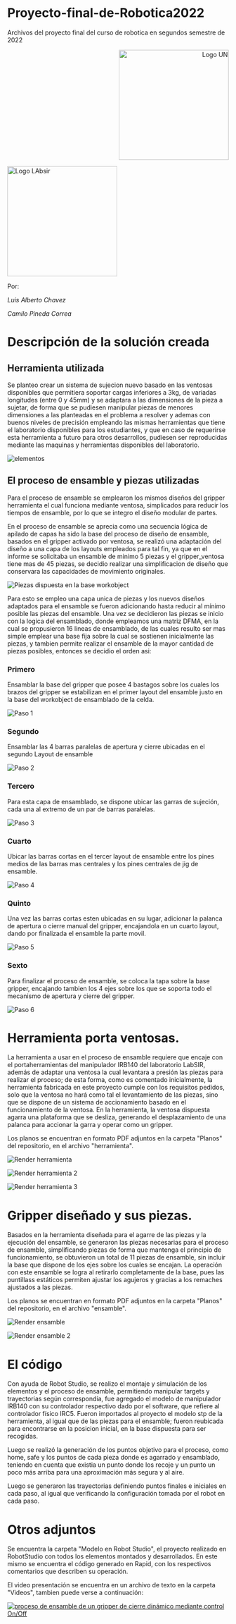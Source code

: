# Proyecto-final-de-Robotica2022
Archivos del proyecto final del curso de robotica en segundos semestre de 2022

<div>
<p style = 'text-align:right;'>
<img src="https://encrypted-tbn0.gstatic.com/images?q=tbn:ANd9GcSpw7VUCd_3cj1avB_6YTyQgX4e7nM5mVESyeb72_sLYUPdHkqi1yaDwMyR_tryIhLiRzM&usqp=CAU" alt="Logo UN" width="250px">
</p>
</div>

<div>
<p style = 'text-align:left;'>
<img src="https://github.com/Rocosso/proyecto-final-de-Robotica2022/blob/main/logotipos/labsir_logo.jpg" alt="Logo LAbsir" width="250px">
</p>
</div>


Por:

*Luis Alberto Chavez* 


*Camilo Pineda Correa*

# Descripción de la solución creada
## Herramienta utilizada
Se planteo crear un sistema de sujecion nuevo basado en las ventosas disponibles que permitiera soportar cargas inferiores a 3kg, de variadas longitudes (entre 0 y 45mm) y se adaptara a las dimensiones de la pieza a sujetar, de forma que se pudiesen manipular piezas de menores dimensiones a las planteadas en el problema a resolver y ademas con buenos niveles de precisión empleando las mismas herramientas que tiene el laboratorio disponibles para los estudiantes, y que en caso de requerirse esta herramienta a futuro para otros desarrollos, pudiesen ser reproducidas mediante las maquinas y herramientas disponibles del laboratorio.

![elementos](https://github.com/Rocosso/proyecto-final-de-Robotica2022/blob/main/Imagenes/Elementos.jpeg)

## El proceso de ensamble y piezas utilizadas
Para el proceso de ensamble se emplearon los mismos diseños del gripper herramienta el cual funciona mediante ventosa, simplicados para reducir los tiempos de ensamble, por lo que se integro el diseño modular de partes.

En el proceso de ensamble se aprecia como una secuencia lógica de apilado de capas ha sido la base del proceso de diseño de ensamble, basados en el gripper activado por ventosa, se realizó una adaptación del diseño a una capa de los layouts empleados para tal fin, ya que en el informe se solicitaba un ensamble de minimo 5 piezas y el gripper_ventosa tiene mas de 45 piezas, se decidio realizar una simplificacion de diseño que conservara las capacidades de movimiento originales.

![Piezas dispuesta en la base workobject](https://github.com/Rocosso/proyecto-final-de-Robotica2022/blob/main/Imagenes/Gripper%20ensamblado/PiezasBase.jpeg)

Para esto se empleo una capa unica de piezas y los nuevos diseños adaptados para el ensamble se fueron adicionando hasta reducir al mínimo posible las piezas del ensamble. Una vez se decidieron las piezas se inicio con la logica del ensamblado, donde empleamos una matriz DFMA, en la cual se propusieron 16 lineas de ensamblado, de las cuales resulto ser mas simple emplear una base fija sobre la cual se sostienen inicialmente las piezas, y tambien permite realizar el ensamble de la mayor cantidad de piezas posibles, entonces se decidio el orden asi:

### Primero
Ensamblar la base del gripper que posee 4 bastagos sobre los cuales los brazos del gripper se estabilizan en el primer layout del ensamble justo en la base del workobject de ensamblado de la celda.

![Paso 1](https://github.com/Rocosso/proyecto-final-de-Robotica2022/blob/main/Imagenes/Gripper%20ensamblado/1.jpeg)

### Segundo
Ensamblar las 4 barras paralelas de apertura y cierre ubicadas en el segundo Layout de ensamble

![Paso 2](https://github.com/Rocosso/proyecto-final-de-Robotica2022/blob/main/Imagenes/Gripper%20ensamblado/2.jpeg)

### Tercero
Para esta capa de ensamblado, se dispone ubicar las garras de sujeción, cada una al extremo de un par de barras paralelas.

![Paso 3](https://github.com/Rocosso/proyecto-final-de-Robotica2022/blob/main/Imagenes/Gripper%20ensamblado/3.jpeg)

### Cuarto
Ubicar las barras cortas en el tercer layout de ensamble entre los pines medios de las barras mas centrales y los pines centrales de jig de ensamble.

![Paso 4](https://github.com/Rocosso/proyecto-final-de-Robotica2022/blob/main/Imagenes/Gripper%20ensamblado/4.jpeg)

### Quinto 
Una vez las barras cortas esten ubicadas en su lugar, adicionar la palanca de apertura o cierre manual del gripper, encajandola en un cuarto layout, dando por finalizada el ensamble la parte movil.

![Paso 5](https://github.com/Rocosso/proyecto-final-de-Robotica2022/blob/main/Imagenes/Gripper%20ensamblado/5.jpeg)

### Sexto
Para finalizar el proceso de ensamble, se coloca la tapa sobre la base gripper, encajando tambien los 4 ejes sobre los que se soporta todo el mecanismo de apertura y cierre del gripper.

![Paso 6](https://github.com/Rocosso/proyecto-final-de-Robotica2022/blob/main/Imagenes/Gripper%20ensamblado/6.jpeg)


# Herramienta porta ventosas.

La herramienta a usar en el proceso de ensamble requiere que encaje con el portaherramientas del manipulador IRB140 del laboratorio LabSIR, además de adaptar una ventosa la cual levantara a presión las piezas para realizar el proceso; de esta forma, como es comentado inicialmente, la herramienta fabricada en este proyecto cumple con los requisitos pedidos, solo que la ventosa no hará como tal el levantamiento de las piezas, sino que se dispone de un sistema de accionamiento basado en el funcionamiento de la ventosa. En la herramienta, la ventosa dispuesta agarra una plataforma que se desliza, generando el desplazamiento de una palanca para accionar la garra y operar como un gripper. 

Los planos se encuentran en formato PDF adjuntos en la carpeta "Planos" del repositorio, en el archivo "herramienta".

![Render herramienta](https://github.com/Rocosso/proyecto-final-de-Robotica2022/blob/main/Imagenes/Gripper%20portaventosas/Gripper.png)

![Render herramienta 2](https://github.com/Rocosso/proyecto-final-de-Robotica2022/blob/main/Imagenes/Gripper%20portaventosas/Gripper7.bmp)

![Render herramienta 3](https://github.com/Rocosso/proyecto-final-de-Robotica2022/blob/main/Imagenes/Gripper%20portaventosas/Gripper9.bmp)

# Gripper diseñado y sus piezas.

Basados en la herramienta diseñada para el agarre de las piezas y la ejecución del ensamble, se generaron las piezas necesarias para el proceso de ensamble, simplificando piezas de forma que mantenga el principio de funcionamiento, se obtuvieron un total de 11 piezas de ensamble, sin incluir la base que dispone de los ejes sobre los cuales se encajan. La operación con este ensamble se logra al retirarlo completamente de la base, pues las puntillass estáticos permiten ajustar los agujeros y gracias a los remaches ajustados a las piezas.

Los planos se encuentran en formato PDF adjuntos en la carpeta "Planos" del repositorio, en el archivo "ensamble".

![Render ensamble](https://github.com/Rocosso/proyecto-final-de-Robotica2022/blob/main/Imagenes/Gripper%20ensamblado/renderEnsamble.png)

![Render ensamble 2](https://github.com/Rocosso/proyecto-final-de-Robotica2022/blob/main/Imagenes/Gripper%20ensamblado/renderEnsamble2.png)

# El código

Con ayuda de Robot Studio, se realizo el montaje y simulación de los elementos y el proceso de ensamble, permitiendo manipular targets y trayectorias según correspondía, fue agregado el modelo de manipulador IRB140 con su controlador respectivo dado por el software, que refiere al controlador físico IRC5. Fueron importados al proyecto el modelo stp de la herramienta, al igual que de las piezas para el ensamble; fueron reubicada para encontrarse en la posicion inicial, en la base dispuesta para ser recogidas. 

Luego se realizó la generación de los puntos objetivo para el proceso, como home, safe y los puntos de cada pieza donde es agarrado y ensamblado, teniendo en cuenta que existia un punto donde los recoje y un punto un poco más arriba para una aproximación más segura y al aire.

Luego se generaron las trayectorias definiendo puntos finales e iniciales en cada paso, al igual que verificando la configuración tomada por el robot en cada paso.

# Otros adjuntos

Se encuentra la carpeta "Modelo en Robot Studio", el proyecto realizado en RobotStudio con todos los elementos montados y desarrollados. En este mismo se encuentra el código generado en Rapid, con los respectivos comentarios que describen su operación.

El video presentación se encuentra en un archivo de texto en la carpeta "Videos", tambien puede verse a continuación: 

[![proceso de ensamble de un gripper de cierre dinámico mediante control On/Off](https://img.youtube.com/vi/wzb-LIEF7Ps/0.jpg)](https://www.youtube.com/watch?v=wzb-LIEF7Ps)

